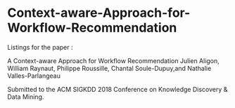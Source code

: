# Context-aware-Approach-for-Workflow-Recommendation

Listings for the paper :

A Context-aware Approach for Workflow Recommendation
Julien Aligon, William Raynaut, Philippe Roussille, Chantal Soule-Dupuy,and Nathalie Valles-Parlangeau

Submitted to the ACM SIGKDD 2018 Conference on Knowledge Discovery & Data Mining.
